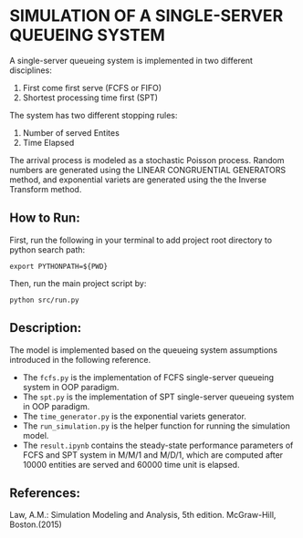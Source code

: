 # SIMULATION OF A SINGLE-SERVER QUEUEING SYSTEM
A single-server queueing system is implemented in two different disciplines:<br>
1. First come first serve (FCFS or FIFO)
2. Shortest processing time first (SPT)

The system has two different stopping rules:<br>
1. Number of served Entites 
2. Time Elapsed

The arrival process is modeled as a stochastic Poisson process. Random numbers are generated using the LINEAR CONGRUENTIAL GENERATORS method, and exponential variets are generated using the the Inverse Transform method.


## How to Run:
First, run the following in your terminal to add project root directory to python search path:
```
export PYTHONPATH=${PWD}
```

Then, run the main project script by:
```
python src/run.py
```

## Description:
The model is implemented based on the queueing system assumptions introduced in the following reference.
- The `fcfs.py` is the implementation of FCFS single-server queueing system in OOP paradigm.
- The `spt.py` is the implementation of SPT single-server queueing system in OOP paradigm.
- The `time_generator.py` is the exponential variets generator.
- The `run_simulation.py` is the helper function for running the simulation model. 
- The `result.ipynb` contains the steady-state performance parameters of FCFS and SPT system in M/M/1 and M/D/1, which are computed after 10000 entities are served and 60000 time unit is elapsed. 

## References:
Law, A.M.: Simulation Modeling and Analysis, 5th edition. McGraw-Hill, Boston.(2015)
